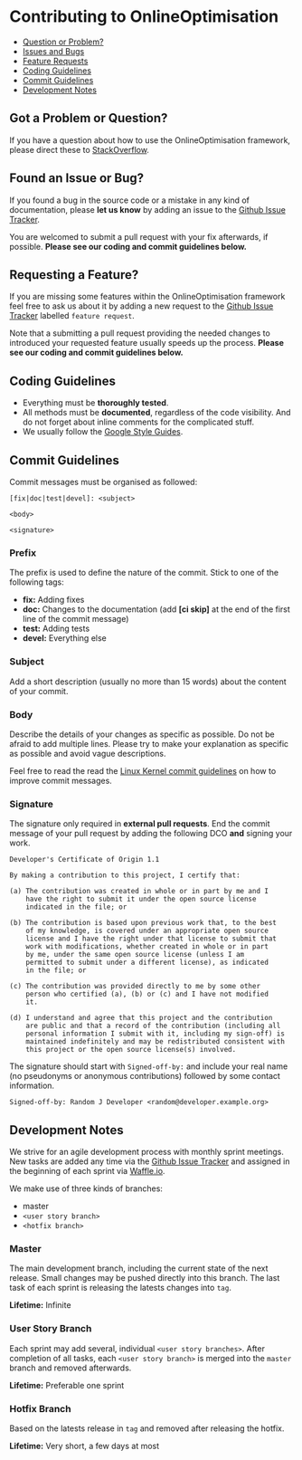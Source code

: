 Contributing to OnlineOptimisation
==================================
- [Question or Problem?](#question)
- [Issues and Bugs](#issue)
- [Feature Requests](#feature)
- [Coding Guidelines](#coding)
- [Commit Guidelines](#commit)
- [Development Notes](#development)

<a name="question"></a> Got a Problem or Question?
--------------------------------------------------
If you have a question about how to use the OnlineOptimisation framework, please direct these to [StackOverflow](http://stackoverflow.com/questions/tagged/onlineoptimisation).

<a name="issue"></a> Found an Issue or Bug?
-------------------------------------------
If you found a bug in the source code or a mistake in any kind of documentation, please **let us know** by adding an issue to the [Github Issue Tracker](https://github.com/SebastianNiemann/OnlineOptimisation/issues).

You are welcomed to submit a pull request with your fix afterwards, if possible. **Please see our coding and commit guidelines below.**

<a name="feature"></a> Requesting a Feature?
--------------------------------------------
If you are missing some features within the OnlineOptimisation framework feel free to ask us about it by adding a new request to the [Github Issue Tracker](https://github.com/SebastianNiemann/OnlineOptimisation/issues) labelled `feature request`.

Note that a submitting a pull request providing the needed changes to introduced your requested feature usually speeds up the process. **Please see our coding and commit guidelines below.**

<a name="coding"></a> Coding Guidelines
---------------------------------------
- Everything must be **thoroughly tested**.
- All methods must be **documented**, regardless of the code visibility. And do not forget about inline comments for the complicated stuff.
- We usually follow the [Google Style Guides](https://code.google.com/p/google-styleguide/).

<a name="commit"></a> Commit Guidelines
---------------------------------------
Commit messages must be organised as followed:
```
[fix|doc|test|devel]: <subject>

<body>

<signature>
```

### Prefix
The prefix is used to define the nature of the commit. Stick to one of the following tags:

- **fix:** Adding fixes
- **doc:** Changes to the documentation (add **[ci skip]** at the end of the first line of the commit message)
- **test:** Adding tests
- **devel:** Everything else

### Subject
Add a short description (usually no more than 15 words) about the content  of your commit.

### Body
Describe the details of your changes as specific as possible. Do not be afraid to add multiple lines. Please try to make your explanation as specific as possible and avoid vague descriptions.

Feel free to read the read the [Linux Kernel commit guidelines](http://git.kernel.org/cgit/git/git.git/tree/Documentation/SubmittingPatches?id=HEAD) on how to improve commit messages. 

### Signature
The signature only required in **external pull requests**. End the commit message of your pull request by adding the following DCO **and** signing your work.

```
Developer's Certificate of Origin 1.1

By making a contribution to this project, I certify that:

(a) The contribution was created in whole or in part by me and I
    have the right to submit it under the open source license
    indicated in the file; or

(b) The contribution is based upon previous work that, to the best
    of my knowledge, is covered under an appropriate open source
    license and I have the right under that license to submit that
    work with modifications, whether created in whole or in part
    by me, under the same open source license (unless I am
    permitted to submit under a different license), as indicated
    in the file; or

(c) The contribution was provided directly to me by some other
    person who certified (a), (b) or (c) and I have not modified
    it.

(d) I understand and agree that this project and the contribution
    are public and that a record of the contribution (including all
    personal information I submit with it, including my sign-off) is
    maintained indefinitely and may be redistributed consistent with
    this project or the open source license(s) involved.
```

The signature should start with `Signed-off-by:` and include your real name (no pseudonyms or anonymous contributions) followed by some contact information.
```
Signed-off-by: Random J Developer <random@developer.example.org>
```

<a name="development"></a> Development Notes
--------------------------------------------
We strive for an agile development process with monthly sprint meetings. New tasks are added any time via the [Github Issue Tracker](https://github.com/SebastianNiemann/OnlineOptimisation/issues) and assigned in the beginning of each sprint via [Waffle.io](https://waffle.io/sebastianniemann/onlineoptimisation). 

We make use of three kinds of branches:
- master
- `<user story branch>`
- `<hotfix branch>`

### Master
The main development branch, including the current state of the next release. Small changes may be pushed directly into this branch. The last task of each sprint is releasing the latests changes into `tag`.

**Lifetime:** Infinite

### User Story Branch
Each sprint may add several, individual `<user story branches>`. After completion of all tasks, each `<user story branch>` is merged into the `master` branch and removed afterwards.

**Lifetime:** Preferable one sprint

### Hotfix Branch
Based on the latests release in `tag` and removed after releasing the hotfix.

**Lifetime:** Very short, a few days at most
